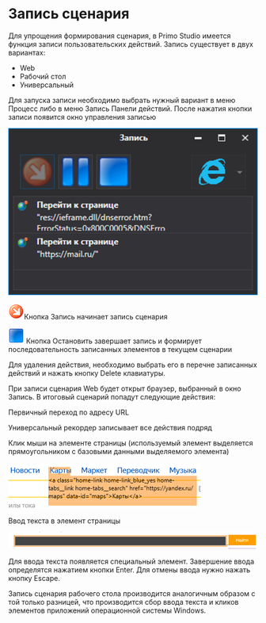 # Запись сценария

Для упрощения формирования сценария, в Primo Studio имеется функция записи пользовательских действий. Запись существует в двух вариантах:

* Web
* Рабочий стол
* Универсальный

Для запуска записи необходимо выбрать нужный вариант в меню Процесс либо в меню Запись Панели действий. После нажатия кнопки записи появится окно управления записью

![](<../../.gitbook/assets/001 (14).png>)

![](<../../.gitbook/assets/1 (122).png>)Кнопка Запись начинает запись сценария

![](<../../.gitbook/assets/2 (14).png>) Кнопка Остановить завершает запись и формирует последовательность записанных элементов в текущем сценарии

Для удаления действия, необходимо выбрать его в перечне записанных действий и нажать кнопку Delete клавиатуры.

При записи сценария Web будет открыт браузер, выбранный в окно Запись. В итоговый сценарий попадут следующие действия:

Первичный переход по адресу URL

Универсальный рекордер записывает все действия подряд

Клик мыши на элементе страницы (используемый элемент выделяется прямоугольником с базовыми данными выделяемого элемента)

![](<../../.gitbook/assets/3 (4).png>)

Ввод текста в элемент страницы

![](<../../.gitbook/assets/4 (4).png>)

Для ввода текста появляется специальный элемент. Завершение ввода определятся нажатием кнопки Enter. Для отмены ввода нужно нажать кнопку Escape.

Запись сценария рабочего стола производится аналогичным образом с той только разницей, что производится сбор ввода текста и кликов элементов приложений операционной системы Windows.
